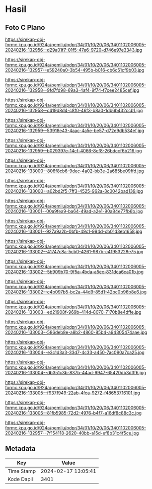 # Hasil

## Foto C Plano

https://sirekap-obj-formc.kpu.go.id/924a/pemilu/pdpr/34/01/10/20/06/3401102006005-20240216-132956--d29a01f7-01f5-47e6-9720-d746e97e3343.jpg

https://sirekap-obj-formc.kpu.go.id/924a/pemilu/pdpr/34/01/10/20/06/3401102006005-20240216-132957--e59240a0-3b54-495b-b016-cb6c51cf9b03.jpg

https://sirekap-obj-formc.kpu.go.id/924a/pemilu/pdpr/34/01/10/20/06/3401102006005-20240216-132958--9fd7fd98-69a3-4af4-9f74-f7cee2485cef.jpg

https://sirekap-obj-formc.kpu.go.id/924a/pemilu/pdpr/34/01/10/20/06/3401102006005-20240216-132958--c419d8d4-c8f0-46f3-b8a0-1db6b432ccb1.jpg

https://sirekap-obj-formc.kpu.go.id/924a/pemilu/pdpr/34/01/10/20/06/3401102006005-20240216-132959--53918e43-4aac-4a5e-be57-d72e9db534ef.jpg

https://sirekap-obj-formc.kpu.go.id/924a/pemilu/pdpr/34/01/10/20/06/3401102006005-20240216-132959--b029397e-14cf-4066-8cf8-26bdccf6b216.jpg

https://sirekap-obj-formc.kpu.go.id/924a/pemilu/pdpr/34/01/10/20/06/3401102006005-20240216-133000--806f8cb6-9dec-4a02-bb3e-2a685be09ffd.jpg

https://sirekap-obj-formc.kpu.go.id/924a/pemilu/pdpr/34/01/10/20/06/3401102006005-20240216-133000--a02bd2f5-7ff3-4525-962a-3c0042bad139.jpg

https://sirekap-obj-formc.kpu.go.id/924a/pemilu/pdpr/34/01/10/20/06/3401102006005-20240216-133001--00a9fea9-ba64-49ad-a2e1-90a84e77fb6b.jpg

https://sirekap-obj-formc.kpu.go.id/924a/pemilu/pdpr/34/01/10/20/06/3401102006005-20240216-133001--927a9a2b-0bfb-49c1-994d-cb01d3eb1658.jpg

https://sirekap-obj-formc.kpu.go.id/924a/pemilu/pdpr/34/01/10/20/06/3401102006005-20240216-133002--41747c8a-5cb0-4261-987b-c41953228e75.jpg

https://sirekap-obj-formc.kpu.go.id/924a/pemilu/pdpr/34/01/10/20/06/3401102006005-20240216-133002--5b909b70-9f5a-4bda-a5ec-831dca6ca01b.jpg

https://sirekap-obj-formc.kpu.go.id/924a/pemilu/pdpr/34/01/10/20/06/3401102006005-20240216-133002--c4b097b5-bc2a-44d9-85d1-42bc0b96b8e6.jpg

https://sirekap-obj-formc.kpu.go.id/924a/pemilu/pdpr/34/01/10/20/06/3401102006005-20240216-133003--ed21908f-969b-414d-8070-7170b8e4dffe.jpg

https://sirekap-obj-formc.kpu.go.id/924a/pemilu/pdpr/34/01/10/20/06/3401102006005-20240216-133003--586deb8e-a8b2-4860-85b4-a94305474aae.jpg

https://sirekap-obj-formc.kpu.go.id/924a/pemilu/pdpr/34/01/10/20/06/3401102006005-20240216-133004--e3c1d3a3-33d7-4c33-a450-7ac090a7ca25.jpg

https://sirekap-obj-formc.kpu.go.id/924a/pemilu/pdpr/34/01/10/20/06/3401102006005-20240216-133004--db351c3b-837b-44ad-9947-65420db3d3f6.jpg

https://sirekap-obj-formc.kpu.go.id/924a/pemilu/pdpr/34/01/10/20/06/3401102006005-20240216-133005--f937f949-22ab-4fca-9272-f48653716101.jpg

https://sirekap-obj-formc.kpu.go.id/924a/pemilu/pdpr/34/01/10/20/06/3401102006005-20240216-133005--81fb5985-72d2-4976-b4f7-a16df8c88c3c.jpg

https://sirekap-obj-formc.kpu.go.id/924a/pemilu/pdpr/34/01/10/20/06/3401102006005-20240216-132957--7f154118-2620-40bb-a15d-ef8b31c4f5ce.jpg


## Metadata

| Key        | Value               |
| ---------- | ------------------- |
| Time Stamp | 2024-02-17 13:05:41 |
| Kode Dapil | 3401                |



